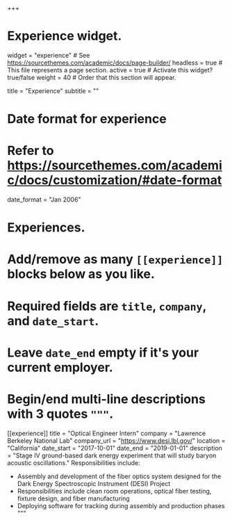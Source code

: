+++
# Experience widget.
widget = "experience"  # See https://sourcethemes.com/academic/docs/page-builder/
headless = true  # This file represents a page section.
active = true  # Activate this widget? true/false
weight = 40  # Order that this section will appear.

title = "Experience"
subtitle = ""

# Date format for experience
#   Refer to https://sourcethemes.com/academic/docs/customization/#date-format
date_format = "Jan 2006"

# Experiences.
#   Add/remove as many `[[experience]]` blocks below as you like.
#   Required fields are `title`, `company`, and `date_start`.
#   Leave `date_end` empty if it's your current employer.
#   Begin/end multi-line descriptions with 3 quotes `"""`.
[[experience]]
  title = "Optical Engineer Intern"
  company = "Lawrence Berkeley National Lab"
  company_url = "https://www.desi.lbl.gov/"
  location = "California"
  date_start = "2017-10-01"
  date_end = "2019-01-01"
  description = "Stage IV ground-based dark energy
experiment that will study baryon acoustic
oscillations."
  Responsibilities include:
  
  * Assembly and development of the fiber optics system designed for the Dark Energy Spectroscopic Instrument (DESI) Project
  * Responsibilities include clean room operations, optical fiber testing, fixture design, and fiber manufacturing
  * Deploying software for tracking during assembly and production phases  """


